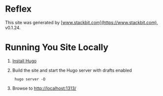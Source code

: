 # Reflex

This site was generated by [www.stackbit.com](https://www.stackbit.com), v0.1.24.


# Running You Site Locally

1. [Install Hugo](https://gohugo.io/getting-started/quick-start/#step-1-install-hugo)

2. Build the site and start the Hugo server with drafts enabled

        hugo server -D

3. Browse to [http://localhost:1313/](http://localhost:1313/)
